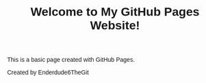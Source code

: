 <body>
    <header>
        <h1 style="font-family: Arial, sans-serif;">Welcome to My GitHub Pages Website!</h1>
    </header>
    <main>
        <p style="font-family: Arial, sans-serif;">This is a basic page created with GitHub Pages.</p>
    </main>
    <footer>
        <p style="font-family: Arial, sans-serif;">Created by Enderdude6TheGit</p>
    </footer>
</body>
